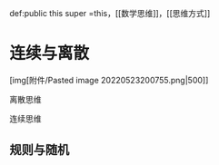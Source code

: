 def:public this  super =this，[[数学思维]]，[[思维方式]]


# 连续与离散


[img[附件/Pasted image 20220523200755.png|500]] 

离散思维

连续思维


## 规则与随机
